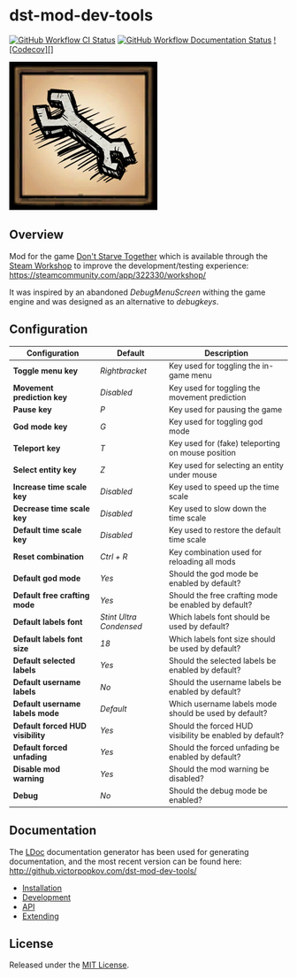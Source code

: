 # dst-mod-dev-tools

[![GitHub Workflow CI Status][]](https://github.com/victorpopkov/dst-mod-dev-tools/actions?query=workflow%3ACI)
[![GitHub Workflow Documentation Status][]](https://github.com/victorpopkov/dst-mod-dev-tools/actions?query=workflow%3ADocumentation)
[![Codecov][]](https://codecov.io/gh/victorpopkov/dst-mod-dev-tools)

[![Dev Tools](preview.png)](https://steamcommunity.com/app/322330/workshop/)

## Overview

Mod for the game [Don't Starve Together][] which is available through the
[Steam Workshop][] to improve the development/testing experience:
https://steamcommunity.com/app/322330/workshop/

It was inspired by an abandoned _DebugMenuScreen_ withing the game engine and
was designed as an alternative to _debugkeys_.

## Configuration

| Configuration                     | Default                 | Description                                             |
| --------------------------------- | ----------------------- | ------------------------------------------------------- |
| **Toggle menu key**               | _Rightbracket_          | Key used for toggling the in-game menu                  |
| **Movement prediction key**       | _Disabled_              | Key used for toggling the movement prediction           |
| **Pause key**                     | _P_                     | Key used for pausing the game                           |
| **God mode key**                  | _G_                     | Key used for toggling god mode                          |
| **Teleport key**                  | _T_                     | Key used for (fake) teleporting on mouse position       |
| **Select entity key**             | _Z_                     | Key used for selecting an entity under mouse            |
| **Increase time scale key**       | _Disabled_              | Key used to speed up the time scale                     |
| **Decrease time scale key**       | _Disabled_              | Key used to slow down the time scale                    |
| **Default time scale key**        | _Disabled_              | Key used to restore the default time scale              |
| **Reset combination**             | _Ctrl + R_              | Key combination used for reloading all mods             |
| **Default god mode**              | _Yes_                   | Should the god mode be enabled by default?              |
| **Default free crafting mode**    | _Yes_                   | Should the free crafting mode be enabled by default?    |
| **Default labels font**           | _Stint Ultra Condensed_ | Which labels font should be used by default?            |
| **Default labels font size**      | _18_                    | Which labels font size should be used by default?       |
| **Default selected labels**       | _Yes_                   | Should the selected labels be enabled by default?       |
| **Default username labels**       | _No_                    | Should the username labels be enabled by default?       |
| **Default username labels mode**  | _Default_               | Which username labels mode should be used by default?   |
| **Default forced HUD visibility** | _Yes_                   | Should the forced HUD visibility be enabled by default? |
| **Default forced unfading**       | _Yes_                   | Should the forced unfading be enabled by default?       |
| **Disable mod warning**           | _Yes_                   | Should the mod warning be disabled?                     |
| **Debug**                         | _No_                    | Should the debug mode be enabled?                       |

## Documentation

The [LDoc][] documentation generator has been used for generating documentation,
and the most recent version can be found here:
http://github.victorpopkov.com/dst-mod-dev-tools/

- [Installation](readme/01-installation.md)
- [Development](readme/02-development.md)
- [API](readme/03-api.md)
- [Extending](readme/04-extending.md)

## License

Released under the [MIT License](https://opensource.org/licenses/MIT).

[don't starve together]: https://www.klei.com/games/dont-starve-together
[github workflow ci status]: https://github.com/victorpopkov/dst-mod-dev-tools/workflows/CI/badge.svg
[github workflow documentation status]: https://github.com/victorpopkov/dst-mod-dev-tools/workflows/Documentation/badge.svg
[ldoc]: https://stevedonovan.github.io/ldoc/
[steam workshop]: https://steamcommunity.com/app/322330/workshop/
